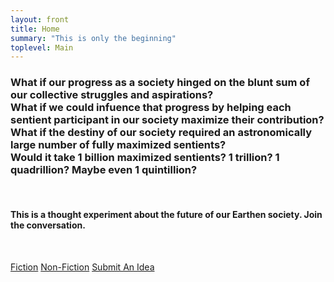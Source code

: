 ```yaml
---
layout: front
title: Home
summary: "This is only the beginning"
toplevel: Main
---
```


<h3><strong>What if our progress as a society hinged on the blunt sum of our collective struggles and aspirations?<br/>
What if we could infuence that progress by helping each sentient participant in our society maximize their contribution?<br/>
What if the destiny of our society required an astronomically large number of fully maximized sentients?<br/>
Would it take 1 billion maximized sentients? 1 trillion? 1 quadrillion? Maybe even 1 quintillion?
</strong></h3><br/>

<h4>This is a thought experiment about the future of our Earthen society. Join the conversation.</h4><br/>

<a href="/fiction" class="btn-get-started scrollto">Fiction</a> 
<a href="/non-fiction" class="btn-get-started scrollto">Non-Fiction</a> 
<a href="/contact" class="btn-get-started scrollto">Submit An Idea</a> 
